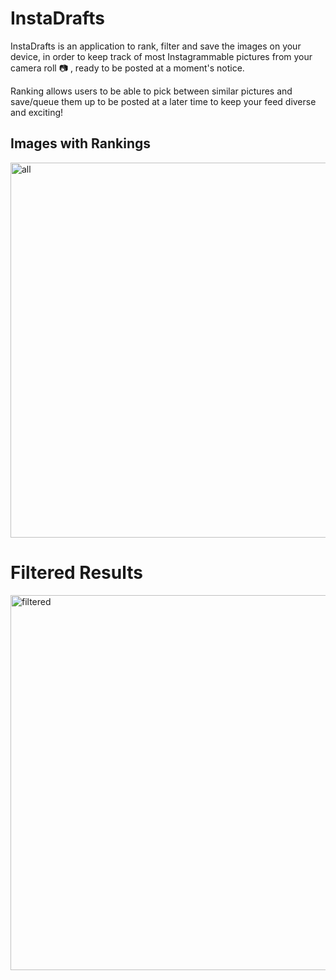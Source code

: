 # InstaDrafts

InstaDrafts is an application to rank, filter and save the images on your device, in order to keep track of most Instagrammable pictures from your camera roll :camera: , ready to be posted at a moment's notice.

Ranking allows users to be able to pick between similar pictures and save/queue them up to be posted at a later time to keep your feed diverse and exciting!

## Images with Rankings
<img width="600" alt="all" src="https://user-images.githubusercontent.com/56200997/122331607-1c34b580-cf03-11eb-8783-efe7e5de3330.png">

# Filtered Results
<img width="600" alt="filtered" src="https://user-images.githubusercontent.com/56200997/122331616-1fc83c80-cf03-11eb-80e7-058e71b8e4a4.png">


